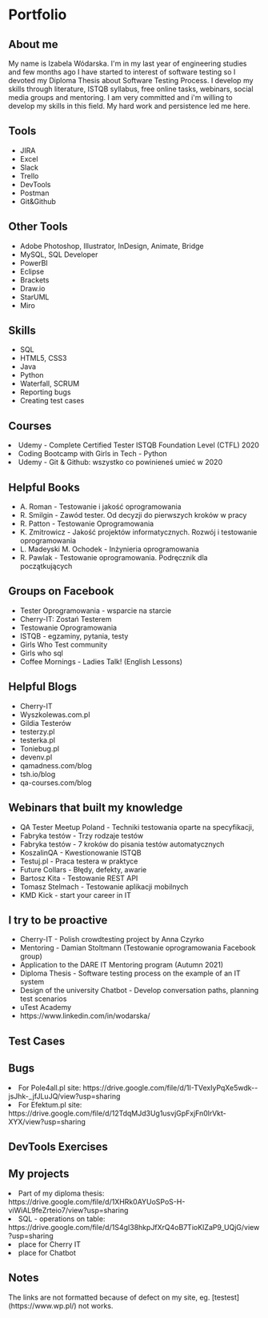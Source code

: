 # Portfolio

<h2>About me</h2>
My name is Izabela Wódarska. I'm in my last year of engineering studies and few months ago I have started to interest of software testing so I devoted my Diploma Thesis about Software Testing Process. I develop my skills through literature, ISTQB syllabus, free online tasks, webinars, social media groups and mentoring. I am very committed and i'm willing to develop my skills in this field. My hard work and persistence led me here.

<h2>Tools</h2>
<ul>
  <li>JIRA</li>
  <li>Excel</li>
  <li>Slack</li>
  <li>Trello</li>
  <li>DevTools</li>
  <li>Postman</li>
  <li>Git&Github</li>
</ul>

<h2>Other Tools</h2>
<ul>   
  <li>Adobe Photoshop, Illustrator, InDesign, Animate, Bridge</li>
  <li>MySQL, SQL Developer</li>
  <li>PowerBI</li>
  <li>Eclipse</li>
  <li>Brackets</li>
  <li>Draw.io</li>
  <li>StarUML</li>
  <li>Miro</li>
</ul>

<h2>Skills</h2>
<ul>
  <li>SQL</li>
  <li>HTML5, CSS3</li>
  <li>Java</li> 
  <li>Python</li>
  <li>Waterfall, SCRUM</li>
  <li>Reporting bugs</li>
  <li>Creating test cases</li>
</ul>

<h2>Courses</h2>
<li>Udemy - Complete Certified Tester ISTQB Foundation Level (CTFL) 2020</li>
<li>Coding Bootcamp with Girls in Tech - Python</li>
<li>Udemy - Git & Github: wszystko co powinieneś umieć w 2020</li>

<h2>Helpful Books</h2>
<ul>
  <li>A. Roman - Testowanie i jakość oprogramowania</li>
  <li>R. Smilgin - Zawód tester. Od decyzji do pierwszych kroków w pracy</li>
  <li>R. Patton - Testowanie Oprogramowania</li>
  <li>K. Zmitrowicz - Jakość projektów informatycznych. Rozwój i testowanie oprogramowania</li>
  <li>L. Madeyski M. Ochodek - Inżynieria oprogramowania</li>
  <li>R. Pawlak - Testowanie oprogramowania. Podręcznik dla początkujących</li>
</ul>

<h2>Groups on Facebook</h2>
<ul>
  <li>Tester Oprogramowania - wsparcie na starcie</li>
  <li>Cherry-IT: Zostań Testerem</li>
  <li>Testowanie Oprogramowania</li>
  <li>ISTQB - egzaminy, pytania, testy</li>
  <li>Girls Who Test community</li>
  <li>Girls who sql</li>
  <li>Coffee Mornings - Ladies Talk! (English Lessons)</li>
</ul>

<h2>Helpful Blogs</h2>
<ul>
  <li>Cherry-IT</li>
  <li>Wyszkolewas.com.pl</li>
  <li>Gildia Testerów</li>
  <li>testerzy.pl</li>
  <li>testerka.pl</li>
  <li>Toniebug.pl</li>
  <li>devenv.pl</li>
  <li>qamadness.com/blog</li>
  <li>tsh.io/blog</li>
  <li>qa-courses.com/blog</li>
  </ul>
  
<h2>Webinars that built my knowledge</h2>
<ul>
  <li>QA Tester Meetup Poland - Techniki testowania oparte na specyfikacji, </li>
  <li>Fabryka testów - Trzy rodzaje testów</li>
  <li>Fabryka testów - 7 kroków do pisania testów automatycznych</li>
  <li>KoszalinQA - Kwestionowanie ISTQB</li>
  <li>Testuj.pl - Praca testera w praktyce </li>
  <li>Future Collars - Błędy, defekty, awarie</li>
  <li>Bartosz Kita - Testowanie REST API</li>
  <li>Tomasz Stelmach - Testowanie aplikacji mobilnych</li>
  <li>KMD Kick - start your career in IT</li>
</ul>

<h2>I try to be proactive</h2>
<ul>
  <li>Cherry-IT - Polish crowdtesting project by Anna Czyrko</li>
  <li>Mentoring - Damian Stoltmann (Testowanie oprogramowania Facebook group)</li>
  <li>Application to the DARE IT Mentoring program (Autumn 2021)</li>
  <li>Diploma Thesis - Software testing process on the example of an IT system</li>
  <li>Design of the university Chatbot - Develop conversation paths, planning test scenarios</li>
  <li>uTest Academy</li>
  <li>https://www.linkedin.com/in/wodarska/</li>
</ul>

<h2>Test Cases</h2>

<h2>Bugs</h2>
<li>For Pole4all.pl site: https://drive.google.com/file/d/1I-TVexIyPqXe5wdk--jsJhk-_jfJLuJQ/view?usp=sharing</li>
<li>For Efektum.pl site: https://drive.google.com/file/d/12TdqMJd3Ug1usvjGpFxjFn0lrVkt-XYX/view?usp=sharing</li>

<h2>DevTools Exercises</h2>

<h2>My projects</h2>
<li>Part of my diploma thesis: https://drive.google.com/file/d/1XHRk0AYUoSPoS-H-viWiAL9feZrteio7/view?usp=sharing</li>
<li>SQL - operations on table: https://drive.google.com/file/d/1S4gI38hkpJfXrQ4oB7TioKIZaP9_UQjG/view?usp=sharing</li>
<li>place for Cherry IT</li>
<li>place for Chatbot</li>

<h2>Notes</h2>
The links are not formatted because of defect on my site, eg. [testest](https://www.wp.pl/) not works.

